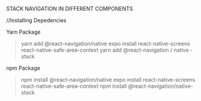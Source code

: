 STACK NAVIGATION IN DIFFERENT COMPONENTS

//Installing Depedencies

Yarn Package
   > yarn add @react-navigation/native
   > expo install react-native-screens react-native-safe-area-context
   > yarn add @react-navigation / native - stack

npm Package
  > npm install @react-navigation/native
  > expo install react-native-screens react-native-safe-area-context
  > npm install @react-navigation/native-stack
